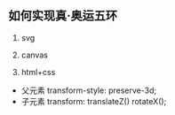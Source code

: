 ## 如何实现真·奥运五环

1. svg

2. canvas

3. html+css
-  父元素 transform-style: preserve-3d;
-  子元素 transform: translateZ()  rotateX();
